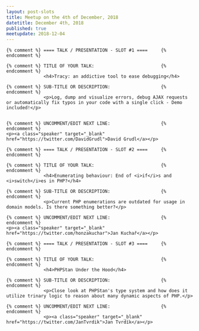 ```yaml
---
layout: post-slots
title: Meetup on the 4th of December, 2018
datetitle: December 4th, 2018
published: true
meetupdate: 2018-12-04
---
```


<div class="slot span4"><div class="icon-awesome"><i class="icon-comment-alt"></i></div>

    {% comment %} ==== TALK / PRESENTATION - SLOT #1 ====     {% endcomment %}

    {% comment %} TITLE OF YOUR TALK:                         {% endcomment %}
                  <h4>Tracy: an addictive tool to ease debugging</h4>

    {% comment %} SUB-TITLE OR DESCRIPTION:                   {% endcomment %}
                  <p>Log, dump and visualize errors, debug AJAX requests or automatically fix typos in your code with a single click - Demo included!</p>


    {% comment %} UNCOMMENT/EDIT NEXT LINE:                   {% endcomment %}
    <p><a class="speaker" target="_blank" href="https://twitter.com/DavidGrudl">David Grudl</a></p>

</div>

<div class="slot span4"><div class="icon-awesome"><i class="icon-comment-alt"></i></div>

    {% comment %} ==== TALK / PRESENTATION - SLOT #2 ====     {% endcomment %}

    {% comment %} TITLE OF YOUR TALK:                         {% endcomment %}
                  <h4>Enumerating behaviour: End of <i>if</i>s and <i>switch</i>es in PHP?</h4>

    {% comment %} SUB-TITLE OR DESCRIPTION:                   {% endcomment %}
                  <p>Current PHP enumerations are outdated for usage in domain models. Is there something better?</p>

    {% comment %} UNCOMMENT/EDIT NEXT LINE:                   {% endcomment %}
    <p><a class="speaker" target="_blank" href="https://twitter.com/honzakuchar">Jan Kuchař</a></p>

</div>

<div class="slot span4"><div class="icon-awesome"><i class="icon-comment-alt"></i></div>

    {% comment %} ==== TALK / PRESENTATION - SLOT #3 ====     {% endcomment %}

    {% comment %} TITLE OF YOUR TALK:                         {% endcomment %}
                  <h4>PHPStan Under the Hood</h4>

    {% comment %} SUB-TITLE OR DESCRIPTION:                   {% endcomment %}
                  <p>Close look at PHPStan's type system and how does it utilize trinary logic to reason about many dynamic aspects of PHP.</p>

    {% comment %} UNCOMMENT/EDIT NEXT LINE:                   {% endcomment %}
                  <p><a class="speaker" target="_blank" href="https://twitter.com/JanTvrdik">Jan Tvrdík</a></p>

</div>
